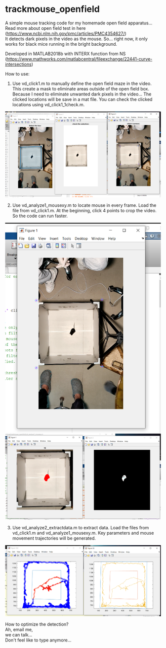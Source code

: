 # trackmouse_openfield
A simple mouse tracking code for my homemade open field apparatus... Read more about open field test in here (https://www.ncbi.nlm.nih.gov/pmc/articles/PMC4354627/)  
It detects dark pixels in the video as the mouse. So... right now, it only works for black mice running in the bright background.  
  
Developed in MATLAB2018b with INTERX function from NS (https://www.mathworks.com/matlabcentral/fileexchange/22441-curve-intersections)  
  
How to use:
1. Use vd_click1.m to manually define the open field maze in the video. This create a mask to eliminate areas outside of the open field box. Because I need to eliminate unwanted dark pixels in the video... The clicked locations will be save in a mat file. You can check the clicked locations using vd_click1_1check.m.

 <img src="pics/1.png">  

2. Use vd_analyze1_mousexy.m to locate mouse in every frame. Load the file from vd_click1.m. At the beginning, click 4 points to crop the video. So the code can run faster.  

 <img src="pics/2.png">  
 <img src="pics/3.png">  


3. Use vd_analyze2_extractdata.m to extract data. Load the files from vd_click1.m and vd_analyze1_mousexy.m. Key parameters and mouse movement trajectories will be generated.  

 <img src="pics/4.png">  


How to optimize the detection?  
Ah, email me,  
we can talk...  
Don't feel like to type anymore...

